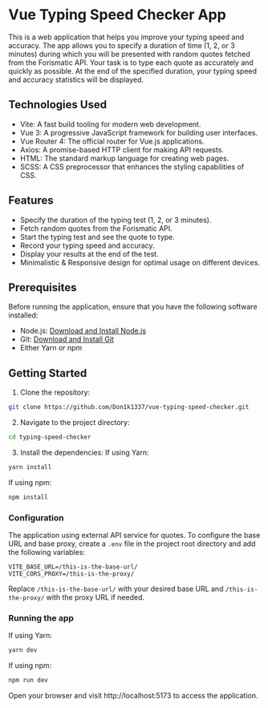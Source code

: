 # Vue Typing Speed Checker App

This is a web application that helps you improve your typing speed and accuracy. The app allows you to specify a duration of time (1, 2, or 3 minutes) during which you will be presented with random quotes fetched from the Forismatic API. Your task is to type each quote as accurately and quickly as possible. At the end of the specified duration, your typing speed and accuracy statistics will be displayed.

## Technologies Used

- Vite: A fast build tooling for modern web development.
- Vue 3: A progressive JavaScript framework for building user interfaces.
- Vue Router 4: The official router for Vue.js applications.
- Axios: A promise-based HTTP client for making API requests.
- HTML: The standard markup language for creating web pages.
- SCSS: A CSS preprocessor that enhances the styling capabilities of CSS.

## Features

- Specify the duration of the typing test (1, 2, or 3 minutes).
- Fetch random quotes from the Forismatic API.
- Start the typing test and see the quote to type.
- Record your typing speed and accuracy.
- Display your results at the end of the test.
- Minimalistic & Responsive design for optimal usage on different devices.

## Prerequisites

Before running the application, ensure that you have the following software installed:

- Node.js: [Download and Install Node.js](https://nodejs.org/en/download/)
- Git: [Download and Install Git](https://git-scm.com/downloads)
- Either Yarn or npm

## Getting Started

1. Clone the repository:

```bash
git clone https://github.com/Don1k1337/vue-typing-speed-checker.git
```

2. Navigate to the project directory:
```bash
cd typing-speed-checker
```

3. Install the dependencies:
If using Yarn:
```bash
yarn install
```

If using npm:
```bash
npm install
```

### Configuration

The application using external API service for quotes. To configure the base URL and base proxy, create a `.env` file in the project root directory and add the following variables:

```
VITE_BASE_URL=/this-is-the-base-url/
VITE_CORS_PROXY=/this-is-the-proxy/
```

Replace `/this-is-the-base-url/` with your desired base URL and `/this-is-the-proxy/` with the proxy URL if needed.


### Running the app
   
If using Yarn:
```bash
yarn dev
```

If using npm:
```bash
npm run dev
```
Open your browser and visit http://localhost:5173 to access the application.

